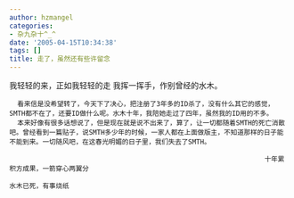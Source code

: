 ```yaml
---
author: hzmangel
categories:
- 杂九杂十^_^
date: '2005-04-15T10:34:38'
tags: []
title: 走了，虽然还有些许留念
---
```

我轻轻的来，正如我轻轻的走
我挥一挥手，作别曾经的水木。


      看来信是没希望转了，今天下了决心，把注册了3年多的ID杀了，没有什么其它的感觉，SMTH都不在了，还要ID做什么呢。水木十年，我陪她走过了四年，虽然我的ID用的不多。
      本来好像有很多话想说了，但是现在就是说不出来了，算了，让一切都随着SMTH的死亡消散吧。曾经看到一篇贴子，说SMTH多少年的时候，一家人都在上面做版主，不知道那样的日子能不能到来。一切随风吧，在这春光明媚的日子里，我们失去了SMTH。

                                                                    十年累积方成果，一箭穿心两翼分
                                                                                                                                                           水木已死，有事烧纸